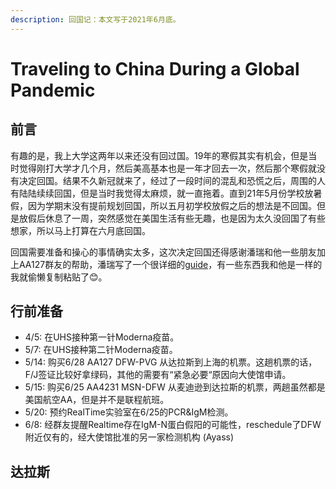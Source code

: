 ```yaml
---
description: 回国记：本文写于2021年6月底。
---
```


# Traveling to China During a Global Pandemic

## 前言

有趣的是，我上大学这两年以来还没有回过国。19年的寒假其实有机会，但是当时觉得刚打大学才几个月，然后美高基本也是一年才回去一次，然后那个寒假就没有决定回国。结果不久新冠就来了，经过了一段时间的混乱和恐慌之后，周围的人有陆陆续续回国，但是当时我觉得太麻烦，就一直拖着。直到21年5月份学校放暑假，因为学期末没有提前规划回国，所以五月初学校放假之后的想法是不回国。但是放假后休息了一周，突然感觉在美国生活有些无趣，也是因为太久没回国了有些想家，所以马上打算在六月底回国。

回国需要准备和操心的事情确实太多，这次决定回国还得感谢潘瑞和他一些朋友加上AA127群友的帮助，潘瑞写了一个很详细的[guide](https://ruipeterpan.gitbook.io/paper-reading-notes/blog/blog-index/aa127-hui-guo-ji)，有一些东西我和他是一样的我就偷懒复制粘贴了😊。

## 行前准备

* 4/5: 在UHS接种第一针Moderna疫苗。
* 5/7: 在UHS接种第二针Moderna疫苗。
* 5/14: 购买6/28 AA127 DFW-PVG 从达拉斯到上海的机票。这趟机票的话，F/J签证比较好拿绿码，其他的需要有“紧急必要“原因向大使馆申请。
* 5/15: 购买6/25 AA4231 MSN-DFW 从麦迪逊到达拉斯的机票，两趟虽然都是美国航空AA，但是并不是联程航班。
* 5/20: 预约RealTime实验室在6/25的PCR&IgM检测。
* 6/8: 经群友提醒Realtime存在IgM-N蛋白假阳的可能性，reschedule了DFW附近仅有的，经大使馆批准的另一家检测机构 \(Ayass\)

## 达拉斯



